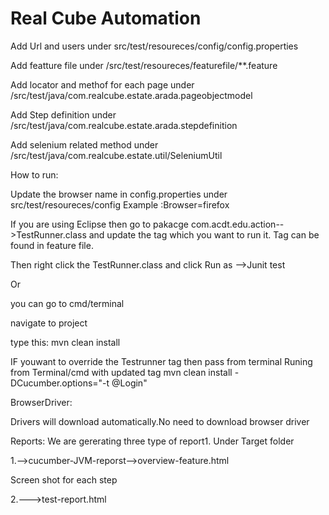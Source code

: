 # Real Cube Automation

Add Url and users under src/test/resoureces/config/config.properties

Add featture file under /src/test/resoureces/featurefile/**.feature

Add locator and methof for each page under /src/test/java/com.realcube.estate.arada.pageobjectmodel

Add Step definition under /src/test/java/com.realcube.estate.arada.stepdefinition

Add selenium related method under /src/test/java/com.realcube.estate.util/SeleniumUtil

How to run:

Update the browser name in config.properties under src/test/resoureces/config
 Example :Browser=firefox

If you are using Eclipse then go to  pakacge com.acdt.edu.action-->TestRunner.class and update the tag which you want to run it.
Tag can be found in feature file.

Then right click the TestRunner.class and click Run as -->Junit test

Or

you can go to cmd/terminal
 
navigate to project

type this: mvn clean install

IF youwant to override the Testrunner tag then pass from terminal 
Runing from Terminal/cmd with updated tag
mvn clean install -DCucumber.options="-t @Login"

BrowserDriver:

Drivers will download automatically.No need to download browser driver

Reports:
We are gererating three type of report1. Under Target folder 

1.-->cucumber-JVM-reporst-->overview-feature.html

Screen shot for each step

2.--->test-report.html 


